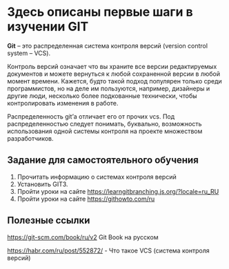 # Здесь описаны первые шаги в изучении GIT

**Git** – это распределенная система контроля версий (version control system – VCS).

Контроль версий означает что вы храните все версии редактируемых документов и можете вернуться к любой сохраненной версии в любой момент времени. Кажется, будто такой подход популярен только среди программистов, но на деле им пользуются, например, дизайнеры и другие люди, несколько более подкованные технически, чтобы контролировать изменения в работе.

Распределенность git’а отличает его от прочих vcs. Под распределенностью следует понимать, буквально, возможность использования одной системы контроля на проекте множеством разработчиков.

## Задание для самостоятельного обучения

1. Прочитать информацию о системах контроля версий
2. Установить GIT3. 
4. Пройти уроки на сайте https://learngitbranching.js.org/?locale=ru_RU
5. Пройти уроки на сайте https://githowto.com/ru

## Полезные ссылки

https://git-scm.com/book/ru/v2 Git Book на русском

https://habr.com/ru/post/552872/ - Что такое VCS (система контроля версий)
